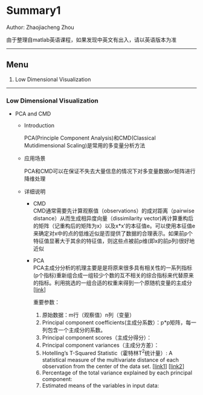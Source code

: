 # Summary1

Author: Zhaojiacheng Zhou

由于整理自matlab英语课程，如果发现中英文有出入，请以英语版本为准

---

## Menu

1. Low Dimensional Visualization

---

### Low Dimensional Visualization

- PCA and CMD
  - Introduction

    PCA(Principle Component Analysis)和CMD(Classical Mutidimensional Scaling)是常用的多变量分析方法

  - 应用场景

    PCA和CMD可以在保证不失去大量信息的情况下对多变量数据or矩阵进行降维处理

  - 详细说明
    - CMD  
      CMD通常需要先计算观察值（observations）的成对距离（pairwise distance）从而生成相异度向量（dissimilarity vector)再计算重构后的矩阵（记重构后的矩阵为x）以及x*x'的本征值e。可以使用本征值e来确定对x中的点的低维近似是否提供了数据的合理表示。如果前p个特征值显著大于其余的特征值，则这些点被前p维(即x的前p列)很好地近似
    - PCA  
      PCA主成分分析的机理主要是是将原来很多具有相关性的一系列指标(p个指标)重新组合成一组较少个数的互不相关的综合指标来代替原来的指标。利用挑选的一组合适的权重来得到一个原随机变量的主成分[[link](https://anl.sjtu.edu.cn/mcm/docs/name/主成分分析PCA)]

      重要参数：  
        1. 原始数据：m行（观察值）n列（变量）
        2. Principal component coefficients(主成分系数）：p*p矩阵，每一列包含一个主成分的系数。
        3. Principal component scores（主成分得分）：
        4. Principal component variances（主成分方差）：
        5. Hotelling’s T-Squared Statistic（霍特林T$^2$统计量）: A statistical measure of the multivariate distance of each observation from the center of the data set.
        [[link1](https://online.stat.psu.edu/stat505/lesson/7/7.1/7.1.15)]
        [[link2](T-squared-Test.pdf)]
        7. Percentage of the total variance explained by each principal component:
        8. Estimated means of the variables in input data:
